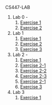 CS447-LAB
1. Lab 0 - 
    1. [Exercise 1](./Lab-0/q1.js)
    2. [Exercise 2](./Lab-0/q2.js)
2. Lab 1
    1. [Exercise 1](./Lab-1/Exercise1.js)
    2. [Exercise 2](./Lab-1/Exercise2.js)
    3. [Exercise 3](./Lab-1/Exercise3.js)
2. Lab 2 - 
    1. [Exercise 1](./Lab-2/Exercise1.js)
    2. [Exercise 2-1](./Lab-2/Exercise2-1.js)
    3. [Exercise 2-2](./Lab-2/Exercise2-2.js)
    4. [Exercise 2-3](./Lab-2/Exercise2-3.js)
    5. [Exercise 2-1](./Lab-2/Exercise2-4.js)
    3. [Exercise 3](./Lab-2/Exercise3.js)
3. Lab 3 
    1. [Exercise 1](./Lab-3/)

